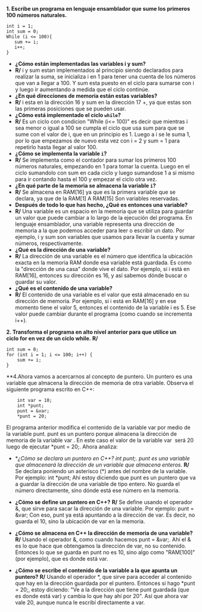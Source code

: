 **1. Escribe un programa en lenguaje ensamblador que sume los primeros 100 números naturales.**
```
int i = 1;
int sum = 0;
While (i <= 100){
   sum += i;
   i++;
}
```
- **¿Cómo están implementadas las variables i y sum?**
- **R/**  i y sum estan implementados al principio siendo declarados para realizar la suma, se inicializa i en 1 para tener una cuenta de los números que van a llegar a 100. Y sum esta puesto en el ciclo para sumarse con i y luego ir aumentando a medida que el ciclo continúe.
- **¿En qué direcciones de memoria están estas variables?**
- **R/** i esta en la dirección 16 y sum en la dirección 17 +, ya que estas son las primeras posiciones que se pueden usar.
- **¿Cómo está implementado el ciclo `while`?**
- **R/** Es un ciclo con condicion "While (i<= 100)" es decir que mientras i sea menor o igual a 100 se cumpla el ciclo que usa sum para que se sume con el valor de i, que en un principio es 1. Luego a i se le suma 1, por lo que empezamos de nuevo esta vez con i = 2 y sum = 1 para repetirlo hasta llegar al valor 100.
- **¿Cómo se implementa la variable `i`?**
- **R/** Se implementa como el contador para sumar los primeros 100 números naturales, empezando en 1 para tomar la cuenta. Luego en el ciclo sumandolo con sum en cada ciclo y luego sumandose 1 a si mismo para ir contando hasta el 100 y empezar el ciclo otra vez.
- **¿En qué parte de la memoria se almacena la variable `i`?**
- **R/** Se almacena en RAM[16] ya que es la primera variable que se declara, ya que de la RAM[1] A RAM[15] Son variables reservadas.
- **Después de todo lo que has hecho, ¿Qué es entonces una variable?**
- **R/** Una variable es un espacio en la memoria que se utiliza para guardar un valor que puede cambiar a lo largo de la ejecución del programa. En lenguaje ensamblador, una variable representa una dirección de memoria a la que podemos acceder para leer o escribir un dato. Por ejemplo, i y sum son variables que usamos para llevar la cuenta y sumar números, respectivamente.
- **¿Qué es la dirección de una variable?**
- **R/** La dirección de una variable es el número que identifica la ubicación exacta en la memoria RAM donde esa variable está guardada. Es como la "dirección de una casa" donde vive el dato.
Por ejemplo, si i está en RAM[16], entonces su dirección es 16, y así sabemos dónde buscar o guardar su valor.
- **¿Qué es el contenido de una variable?**
- **R/** El contenido de una variable es el valor que está almacenado en su dirección de memoria. Por ejemplo, si i está en RAM[16] y en ese momento tiene el valor 5, entonces el contenido de la variable i es 5. Ese valor puede cambiar durante el programa (como cuando se incrementa i++).

**2. Transforma el programa en alto nivel anterior para que utilice un ciclo for en vez de un ciclo while.**
**R/** 
```
int sum = 0;
for (int i = 1; i <= 100; i++) {
    sum += i;
}
```

**4.Ahora vamos a acercarnos al concepto de puntero. Un puntero es una variable que almacena la dirección de memoria de otra variable. Observa el siguiente programa escrito en C++:
       
```
    int var = 10;
    int *punt;
    punt = &var;
    *punt = 20;
```

El programa anterior modifica el contenido de la variable var por medio de la variable punt. punt es un puntero porque almacena la dirección de memoria de la variable var . En este caso el valor de la variable var  será 20 luego de ejecutar *punt = 20;. Ahora analiza:

- **¿Cómo se declara un puntero en C++? int *punt;. punt es una variable que almacenará la dirección de un variable que almacena enteros.**
**R/** Se declara poniendo un asterisco (*) antes del nombre de la variable. Por ejemplo: int *punt;
Ahí estoy diciendo que punt es un puntero que va a guardar la dirección de una variable de tipo entero. No guarda el número directamente, sino dónde está ese número en la memoria.

- **¿Cómo se define un puntero en C++?**
**R/** Se define usando el operador &, que sirve para sacar la dirección de una variable.
Por ejemplo: punt = &var;
Con eso, punt ya está apuntando a la dirección de var. Es decir, no guarda el 10, sino la ubicación de var en la memoria.

- **¿Cómo se almacena en C++ la dirección de memoria de una variable?**
**R/** Usando el operador &, como cuando hacemos punt = &var;. Ahí el & es lo que hace que obtengamos la dirección de var, no su contenido. Entonces lo que se guarda en punt no es 10, sino algo como "RAM[100]" (por ejemplo), que es donde está var.

- **¿Cómo se escribe el contenido de la variable a la que apunta un puntero?**
**R/** Usando el operador *, que sirve para acceder al contenido que hay en la dirección guardada por el puntero.
Entonces si hago *punt = 20;, estoy diciendo: "Ve a la dirección que tiene punt guardada (que es donde está var) y cambia lo que hay ahí por 20".
Así que ahora var vale 20, aunque nunca le escribí directamente a var.

